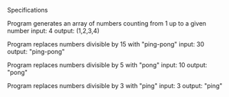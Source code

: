 Specifications

Program generates an array of numbers counting from 1 up to a given number
  input: 4
  output: (1,2,3,4)

Program replaces numbers divisible by 15 with "ping-pong"
  input: 30
  output: "ping-pong"

Program replaces numbers divisible by 5 with "pong"
  input: 10
  output: "pong"

Program replaces numbers divisible by 3 with "ping"
  input: 3
  output: "ping"
